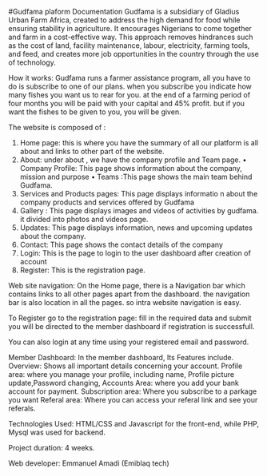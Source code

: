 #Gudfama plaform Documentation
Gudfama is a subsidiary of Gladius Urban Farm Africa, created to address the high demand for food while ensuring stability in agriculture. It encourages Nigerians to come together and farm in a cost-effective way. This approach removes hindrances such as the cost of land, facility maintenance, labour, electricity, farming tools, and feed, and creates more job opportunities in the country through the use of technology.

How it works: Gudfama runs a farmer assistance program, all you have to do is subscribe to one of our plans. when you subscribe you indicate how many fishes you want us to rear for you. at the end of a farming period of four months you will be paid with your capital and 45% profit. but if you want the fishes to be given to you, you will be given.

The website is composed of :
1. Home page: this is where you have the summary of all our platform is all about and links to other part of the website.
2. About: under about , we have the company profile and Team page.
•	Company Profile: This page shows information about the company, mission and purpose
•	Teams :This page shows the main team behind Gudfama.
3. Services and Products pages: This page displays informatio
n about the company products and services offered by Gudfama
4. Gallery :  This page displays images and videos of activities by gudfama. it divided into photos and videos page.
5. Updates: This page displays information, news and upcoming updates about the company.
6. Contact: This page shows the contact details of the company
7. Login: This is the page to login to the user dashboard after creation of account
8. Register: This is the registration page.

Web site navigation:
On the Home page, there is a Navigation bar which contains links to all other pages apart from the dashboard. the navigation bar is also location in all the pages. so intra website navigation is easy.

To Register go to the registration page: fill in the required data and submit you will be directed to the member dashboard if registration is successfull. 

You can also login at any time using your registered email and password.

Member Dashboard:
In the member dashboard, Its Features include.
Overview: Shows all important details concerning your account.
Profile area: where you manage your profile, including name, Profile picture update,Password changing,
Accounts Area: where you add your bank account for payment.
Subscription area: Where you subscribe to a parkage you want
Referal area: Where you can access your referal link and see your referals.

Technologies Used: HTML/CSS and Javascript for the front-end, while PHP, Mysql was used for backend.

Project duration: 4 weeks.

Web developer: Emmanuel Amadi (Emiblaq tech)

